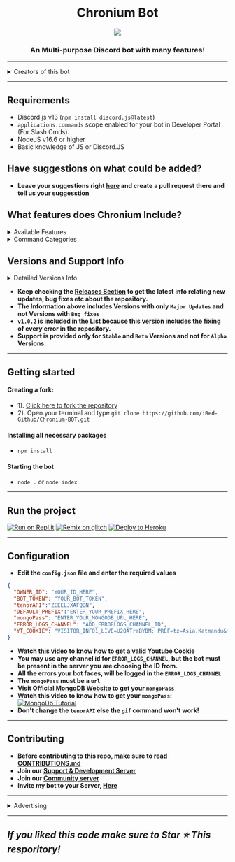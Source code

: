 <h1 align="center"> Chronium Bot  </h1>
<p align="center">

  <img src="https://cdn.discordapp.com/attachments/911214420405919814/989059355817168936/chronium-bot.png">

</a>
</p>
<h3 align="center">An Multi-purpose Discord bot with many features!</h3>

***

<details><summary>Creators of this bot</summary>
<img src="https://pfps.gg/assets/pfps/9018-super-cute-anime-girl-with-brown-eyes.png" alt="iRed">
</details>

---

## Requirements
- Discord.js v13 (`npm install discord.js@latest`)
- `applications.commands` scope enabled for your bot in Developer Portal (For Slash Cmds).
- NodeJS v16.6 or higher
- Basic knowledge of JS or Discord.JS

## Have suggestions on what could be added?
- **Leave your suggestions right [here](https://github.com/iRed-Github/Chronium-BOT/pulls) and create a pull request there and tell us your suggesstion**

## What features does Chronium Include?

<details><summary>Available Features</summary>

| Features             | Availability |
| -------------------- | ------------ |
| Anti-Link            |     ✅       |
| Autorole             |     ✅       |
| Auto-Mod             |     ✅       |
| Custom Prefix        |     ✅       |
| Permanent Database   |     ✅       |
| Welcomer             |     ✅       |
| Logging              |     ✅       |
| Menu(s)              |     ✅       |
| Slash Commands       |     ✅       |
| Rep System           |     ✅       |

</details>

<details><summary>Command Categories</summary>

| Commands Category      | Availability |
| ---------------------- | ------------ |
| Configuration          |     ✅       |
| Fun                    |     ✅       |
| Image                  |     ✅       |
| Info                   |     ✅       |
| Moderation             |     ✅       |
| Music                  |     ✅       |
| Economy                   |     Coming soon       |
| Utilities              |     ✅       |

</details>

## Versions and Support Info

<details><summary>Detailed Versions Info</summary>

|              Chronium Versions                           | Support Status |
| ------------------------------------------------------ | -------------- |
| v1.0.2 (Added,Removed,Modified and Fixed many things) (Current)           |       Available       |
| v1.0.1 (added slash commands)                            |       Unavailable       |
| v1.0.0-stable (added buttons system)             |       Unavailable       |

</details>

- **Keep checking the [Releases Section](https://github.com/iRed-Github/Chronium-BOT/releases) to get the latest info relating new updates, bug fixes etc about the repository.**
- **The Information above includes Versions with only `Major Updates` and not Versions with `Bug fixes`**
- **`v1.0.2` is included in the List because this version includes the fixing of every error in the repository.**
- **Support is provided only for `Stable` and `Beta` Versions and not for `Alpha` Versions.**

---

## Getting started
#### Creating a fork:
- 1). [Click here to fork the repository](https://github.com/iRed-Github/Chronium-BOT)
- 2). Open your terminal and type `git clone https://github.com/iRed-Github/Chronium-BOT.git`
#### Installing all necessary packages
- `npm install`
#### Starting the bot
- `node .` or `node index` 

---
## Run the project
[![Run on Repl.it](https://cdn.discordapp.com/attachments/911214420405919814/989043103010783272/run_on_replit.png)](https://replit.com/github/iRed-Github/Chronium-BOT)
[![Remix on glitch](https://cdn.discordapp.com/attachments/911214420405919814/989047753139187712/remix_on_glitch.png)](https://glitch.com/edit/#!/import/github/iRed-Github/Chronium-BOT)
[![Deploy to Heroku](https://cdn.discordapp.com/attachments/911214420405919814/989049316779896862/deploy_to_heroku.png)](https://heroku.com/deploy?template=https://github.com/iRed-Github/Chronium-BOT)

***
## Configuration
- **Edit the `config.json` file and enter the  required values**
```json
{
  "OWNER_ID": "YOUR_ID_HERE",
  "BOT_TOKEN": "YOUR_BOT_TOKEN",
  "tenorAPI":"ZEEELJXAFQBN",
  "DEFAULT_PREFIX":"ENTER_YOUR_PREFIX_HERE",
  "mongoPass": "ENTER_YOUR_MONGODB_URL_HERE",
  "ERROR_LOGS_CHANNEL": "ADD_ERRORLOGS_CHANNEL_ID",
  "YT_COOKIE": "VISITOR_INFO1_LIVE=U2QATraBYBM; PREF=tz=Asia.Katmandu&f6=40000000&f5=30000; LOGIN_INFO=AFmmF2swRQIgEFFHkukzOWBQMxoP1rJtpfcQcUrg1jgrGcE4GwAB-vkCIQD7-3xgs7ZVPFhxWYNCru-5am54qoN-Vmcia59iWygRGA:QUQ3MjNmeENNS2FSR2M1MjBXUlZGak5KbTZaUUlYRWRzRm5BT0M0YmloS3ZKZEYwOUtGZHZnQTdPYk5RSmkwbGVqWmhuSC1ON1ZTVFA5OFBsdGxJZHJucF9xRkV5Z054UkxfY1cxSWpLZmFQY1F5RXpDRFlGNEstSzRKYkR0ZXdfSkl3cHhFVnBpZ0s1dHdqaGJwQldic3FuUHlQLUlGWXln; SID=-wcVqRro67GFifmdlftZFeS5JEAl9jaWZyPVQCfw_7Q3Nsu7B0dr1r3seFK264Db58EsSA.; Secure-3PSID=-wcVqRro67GFifmdlftZFeS5JEAl9jaWZyPVQCfw_7Q3Nsu7pdxvk9qVm_kdi3E6inElYg.; HSID=AMOR6MIKosSG0sOAA; SSID=AEGlFwlmYV5AB3cC-; APISID=Y7Yo2SAxnIz4U1sl/A-3SZjry6vhyBgBQ8; SAPISID=vk9gOgIs4QfiInwL/A4hfXNFmDNi3PpWTA; Secure-3PAPISID=vk9gOgIs4QfiInwL/A4hfXNFmDNi3PpWTA; YSC=P0ojBQS_SMk; SIDCC=AJi4QfEVrKq60m8YEQ8qhRfoK0NMsi6FJkTAfn8F8VGc7hyLZvvbmW5py2eBSKk_1jKQgZ25X84; __Secure-3PSIDCC=AJi4QfH3aHjcC94EYd_hlT3GK6hJKuj7n6WFa-kGfynJm1WWEIbYtuIu9BiFBMcb9Hec6dvfY6Q",
}
```
- **Watch [this video](https://youtu.be/qymuvhBetnM) to know how to get a valid Youtube Cookie**
- **You may use any channel id for `ERROR_LOGS_CHANNEL`, but the bot must be present in the server you are choosing the ID from.**
- **All the errors your bot faces, will be logged in the `ERROR_LOGS_CHANNEL`**
- **The `mongoPass` must be a `url`**
- **Visit Official [MongoDB Website](https://mongodb.com) to get your `mongoPass`**
- **Watch this video to know how to get your `mongoPass`:**
[![MongoDb Tutorial](https://img.youtube.com/vi/HhHzCfrqsoE/maxresdefault.jpg)](https://youtu.be/HhHzCfrqsoE)
- **Don't change the `tenorAPI` else the `gif` command won't work!**


---

## Contributing
- **Before contributing to this repo, make sure to read [CONTRIBUTIONS.md](https://github.com/iRed-Github/Chronium-BOT/blob/master/CONTRIBUTIONS.md)**
- **Join our [Support & Development Server](https://dsc.gg/idk-development)**
- **Join our [Community server](https://dsc.gg/pcg-empire)**
- **Invite my bot to your Server, [Here](https://dsc.gg/chronium-bot)**

***

<details><summary>Advertising</summary>

[PCG's Empire](https://dsc.gg/pcg-empire) - Our partner

[![Our partner | PCG's Empire](https://cdn.discordapp.com/icons/980130999180607549/46fae3ead08e4abf0144f5aac89eec99.webp)](https://dsc.gg/pcg-empire)

  
[Bot-Hosting.net](https://bot-hosting.net) - It is a discord bot hosting service which hosts your discord bots on their vps servers for free of cost and is also 24/7 online with 0 cost
[![Bot-Hosting | Best free discord bot hosting service](https://images-ext-1.discordapp.net/external/9UfX7_aitHTgnSI5xOmrKQC7NMxhUcmjKZsnaHCHjJ8/%3Fsize%3D2048/https/cdn.discordapp.com/banners/884145104401608735/f320acbfaf316f229eba6dcf71d11e61.webp)](https://bot-hosting.net)

  
[clohost.xyz](https://clohost.xyz) - It is a discord bot hosting bot hosting service which hosts your discord bots on their vps servers for free of cost and is also 24/7 online with 0 cost

  
[![clohost.xyz | A free discord bot hosting service](https://cdn.discordapp.com/avatars/962719984344244244/5247575cdefd71f3e5efb1036c7c883e.png)](https://clohost.xyz)
</details>

***

## *If you liked this code make sure to Star ⭐ This resporitory!*
